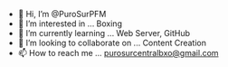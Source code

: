 - 👋 Hi, I’m @PuroSurPFM
- 👀 I’m interested in ... Boxing
- 🌱 I’m currently learning ... Web Server, GitHub    
- 💞️ I’m looking to collaborate on ... Content Creation
- 📫 How to reach me ... purosurcentralbxo@gmail.com
<!---
PuroSurPFM/PuroSurPFM is a ✨ special ✨ repository because its `README.md` (this file) appears on your GitHub profile.
You can click the Preview link to take a look at your changes.
--->
